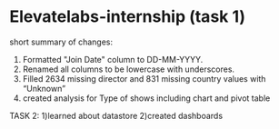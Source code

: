 # Elevatelabs-internship (task 1)
 short summary of changes:
 1) Formatted "Join Date" column to DD-MM-YYYY.
 2) Renamed all columns to be lowercase with underscores.
 3) Filled 2634 missing director and 831 missing country values with “Unknown”
 4) created analysis for Type of shows including chart and pivot table
    
TASK 2:
1)learned about datastore 
2)created dashboards
